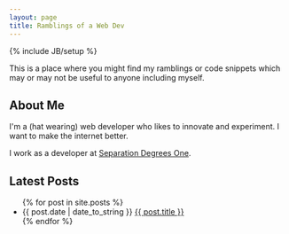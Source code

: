 ```yaml
---
layout: page
title: Ramblings of a Web Dev
---
```

{% include JB/setup %}

This is a place where you might find my ramblings or code snippets which may or may not be useful to anyone including myself.

## About Me

I'm a (hat wearing) web developer who likes to innovate and experiment.  I want to make the internet better.

I work as a developer at [Separation Degrees One](http://goo.gl/3Ob14v).

## Latest Posts

<ul class="posts">
  {% for post in site.posts %}
    <li><span>{{ post.date | date_to_string }}</span> <a href="{{ BASE_PATH }}{{ post.url }}">{{ post.title }}</a></li>
  {% endfor %}
</ul>
